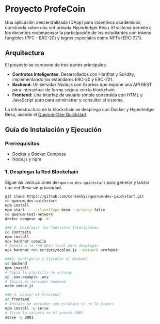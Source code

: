 # Proyecto ProfeCoin

Una aplicación descentralizada (DApp) para incentivos académicos, construida sobre una red privada Hyperledger Besu. El sistema permite a los docentes recompensar la participación de los estudiantes con tokens fungibles (PFC - ERC-20) y logros especiales como NFTs (ERC-721).

## Arquitectura

El proyecto se compone de tres partes principales:
*   **Contratos Inteligentes:** Desarrollados con Hardhat y Solidity, implementando los estándares ERC-20 y ERC-721.
*   **Backend:** Un servidor Node.js con Express que expone una API REST para interactuar de forma segura con la blockchain.
*   **Frontend:** Una interfaz de usuario simple construida con HTML y JavaScript puro para administrar y consultar el sistema.

La infraestructura de la blockchain se despliega con Docker y Hyperledger Besu, usando el [Quorum-Dev-Quickstart](https://github.com/ConsenSys/quorum-dev-quickstart).

## Guía de Instalación y Ejecución

### Prerrequisitos
- Docker y Docker Compose
- Node.js y npm

### 1. Desplegar la Red Blockchain
Sigue las instrucciones del `quorum-dev-quickstart` para generar y lanzar una red Besu sin privacidad.
```bash
git clone https://github.com/ConsenSys/quorum-dev-quickstart.git
cd quorum-dev-quickstart
npm install
npm start -- --clientType besu --privacy false
cd quorum-test-network
docker compose up -d

### 2. Desplegar los Contratos Inteligentes
cd contracts
npm install
npx hardhat compile
# Apunta a la red Besu local para desplegar
npx hardhat run scripts/deploy.js --network profeNet 

###3. Configurar y Ejecutar el Backend
cd backend
npm install
# Copia la plantilla de entorno
cp .env.example .env 
# Inicia el servidor backend
node index.js

### 4. Lanzar el Frontend
cd frontend
# Instala un servidor web estático si no lo tienes
npm install -g serve
# Sirve la carpeta en el puerto 3001
serve -p 3001 
